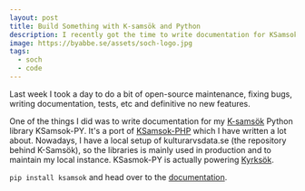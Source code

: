 ```yaml
---
layout: post
title: Build Something with K-samsök and Python
description: I recently got the time to write documentation for KSamsok-PY, now you can build something with it.
image: https://byabbe.se/assets/soch-logo.jpg
tags:
  - soch
  - code
---
```


Last week I took a day to do a bit of open-source maintenance, fixing bugs, writing documentation, tests, etc and definitive no new features.

One of the things I did was to write documentation for my [K-samsök][4] Python library KSamsok-PY.  It's a port of [KSamsok-PHP][1] which I have written a lot about. Nowadays, I have a local setup of kulturarvsdata.se (the repository behind K-Samsök), so the libraries is mainly used in production and to maintain my local instance. KSasmok-PY is actually powering [Kyrksök][3].

`pip install ksamsok` and head over to the [documentation][2].

[1]: https://byabbe.se/ksamsok-php/
[2]: https://github.com/Abbe98/ksamsok-py#documentation
[3]: https://kyrksok.se/
[4]: http://www.ksamsok.se/in-english/api/
